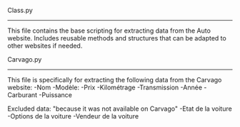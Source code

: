 Class.py
________
This file contains the base scripting for extracting data from the Auto website.
Includes reusable methods and structures that can be adapted to other websites if needed.




Carvago.py
__________
This file is specifically for extracting the following data from the Carvago website:
-Nom
-Modèle:
-Prix
-Kilométrage
-Transmission
-Année
-Carburant
-Puissance


Excluded data: "because it was not available on Carvago"
-Etat de la voiture
-Options de la voiture
-Vendeur de la voiture